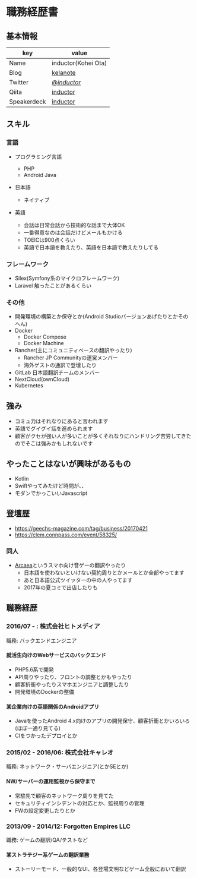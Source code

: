 # 職務経歴書

## 基本情報

|key|value|
|---|-----|
|Name|inductor(Kohei Ota)|
|Blog|[kelanote](https://blog.inductor.me/)|
|Twitter|[@_inductor_](https://twitter.com/_inductor_)|
|Qiita|[inductor](http://qiita.com/inductor)|
|Speakerdeck|[inductor](https://speakerdeck.com/inductor)|

## スキル

### 言語

- プログラミング言語
  - PHP
  - Android Java

- 日本語
  - ネイティブ
- 英語
  - 会話は日常会話から技術的な話まで大体OK
  - 一番得意なのは会話だけどメールもかける
  - TOEICは900点くらい
  - 英語で日本語を教えたり、英語を日本語で教えたりしてる

### フレームワーク

- Silex(Symfony系のマイクロフレームワーク)
- Laravel 触ったことがあるくらい

### その他

- 開発環境の構築とか保守とか(Android Studioバージョンあげたりとかそのへん)
- Docker
  - Docker Compose
  - Docker Machine
- Rancher(主にコミュニティベースの翻訳やったり)
  - Rancher JP Communityの運営メンバー
  - 海外ゲストの通訳で登壇したり
- GitLab 日本語翻訳チームのメンバー
- NextCloud(ownCloud)
- Kubernetes

## 強み
- コミュ力はそれなりにあると言われます
- 英語でグイグイ話を進められます
- 顧客がクセが強い人が多いことが多くそれなりにハンドリング苦労してきたのでそこは強みかもしれないです

## やったことはないが興味があるもの
- Kotlin
- Swiftやってみたけど時間が、、
- モダンでかっこいいJavascript

## 登壇歴
- https://geechs-magazine.com/tag/business/20170421
- https://clem.connpass.com/event/58325/

### 同人
- [Arcaea](http://arcaea.lowiro.com/)というスマホ向け音ゲーの翻訳やったり
  - 日本語を使わないといけない契約周りとかメールとか全部やってます
  - あと日本語公式ツイッターの中の人やってます
  - 2017年の夏コミで出店したりも

## 職務経歴

### 2016/07 - : 株式会社ヒトメディア

職務: バックエンドエンジニア

#### 就活生向けのWebサービスのバックエンド

- PHP5.6系で開発
- API周りやったり、フロントの調整とかもやったり
- 顧客折衝やったりスマホエンジニアと調整したり
- 開発環境のDockerの整備

#### 某企業向けの英語関係のAndroidアプリ

- Javaを使ったAndroid 4.x向けのアプリの開発保守、顧客折衝とかいろいろ(ほぼ一通り見てる)
- CIをつかったデプロイとか

### 2015/02 - 2016/06: 株式会社キャレオ

職務: ネットワーク・サーバエンジニア(とかSEとか)

#### NW/サーバーの運用監視から保守まで

- 常駐先で顧客のネットワーク周りを見てた
- セキュリティインシデントの対応とか、監視周りの管理
- FWの設定変更したりとか

### 2013/09 - 2014/12: Forgotten Empires LLC

職務: ゲームの翻訳/QA/テストなど

#### 某ストラテジー系ゲームの翻訳業務

- ストーリーモード、一般的なUI、各登場文明などゲーム全般において翻訳
